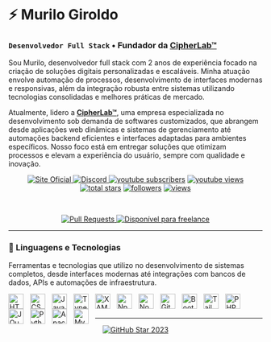 # ⚡ Murilo Giroldo

### **`Desenvolvedor Full Stack`** • Fundador da **[CipherLab™](https://www.cphlab.xyz)**  

Sou Murilo, desenvolvedor full stack com 2 anos de experiência focado na criação de soluções digitais personalizadas e escaláveis. Minha atuação envolve automação de processos, desenvolvimento de interfaces modernas e responsivas, além da integração robusta entre sistemas utilizando tecnologias consolidadas e melhores práticas de mercado.

Atualmente, lidero a **[CipherLab™](https://www.cphlab.xyz)**, uma empresa especializada no desenvolvimento sob demanda de softwares customizados, que abrangem desde aplicações web dinâmicas e sistemas de gerenciamento até automações backend eficientes e interfaces adaptadas para ambientes específicos. Nosso foco está em entregar soluções que otimizam processos e elevam a experiência do usuário, sempre com qualidade e inovação.

<p align="center">
  <!-- 🌐 Site Oficial -->
  <a href="https://www.cphlab.xyz" target="_blank">
    <img 
      alt="Site Oficial" 
      title="Visite o site oficial" 
      src="https://img.shields.io/badge/Site Oficial-4f56dd?style=for-the-badge&logo=google-chrome&logoColor=white"
    />
  </a>

  <!-- 💬 Discord -->
  <a href="https://www.cphlab.xyz/discord" target="_blank">
    <img 
      alt="Discord" 
      title="Nosso servidor no Discord" 
      src="https://img.shields.io/badge/Discord-5865F2?style=for-the-badge&logo=discord&logoColor=white"
    />
  </a>
  <a href="https://www.youtube.com/c/cipherlabtm?sub_confirmation=1" target="_blank">
    <img alt="youtube subscribers" title="Subscribe to my YouTube channel" src="https://cdn.cphlab.xyz/github/profile/badges/drk/youtube-2.svg"/></a>
  <a href="https://www.youtube.com/c/cipherlabtm" target="_blank">
    <img alt="youtube views" title="YouTube views" src="https://cdn.cphlab.xyz/github/profile/badges/drk/view.svg"/></a> 
  <a href="https://github.com/drkcph?tab=repositories&sort=stargazers" target="_blank">
    <img alt="total stars" title="Total stars on GitHub" src="https://custom-icon-badges.demolab.com/github/stars/drkcph?color=55960c&style=for-the-badge&labelColor=488207&logo=star"/></a>
  <a href="https://github.com/drkcph?tab=followers" target="_blank">
    <img alt="followers" title="Follow me on Github" src="https://custom-icon-badges.demolab.com/github/followers/drkcph?color=236ad3&labelColor=1155ba&style=for-the-badge&logo=person-add&label=Follow&logoColor=white"/></a>
  <a href="#" target="_blank">
    <img alt="views" title="GitHub profile views" src="https://cdn.cphlab.xyz/github/profile/badges/drk/n848350909gh9293r-05y409y_935743.svg"/></a>
</p>
<br/>

<p  align="center">
 
  <!-- 🔁 Pull requests -->
  <a href="https://github.com/drkcph" target="_blank">
    <img 
      alt="Pull Requests" 
      title="Total de pull requests criadas" 
      src="https://img.shields.io/badge/Repositórios-4-00bcd4?style=for-the-badge&logo=github&logoColor=white&labelColor=0097a7"
    />
  </a>

  <a href="https://www.cphlab.xyz/discord" target="_blank">
  <img 
    alt="Disponível para freelance" 
    title="Aceito projetos freelance" 
    src="https://img.shields.io/badge/Freelancer-Disponível-44cc11?style=for-the-badge&logo=simpleicons&logoColor=white&labelColor=36b20f"
  />
  </a>

   
</p>

---

### 🤖 Linguagens e Tecnologias  
Ferramentas e tecnologias que utilizo no desenvolvimento de sistemas completos, desde interfaces modernas até integrações com bancos de dados, APIs e automações de infraestrutura.

<img 
    align="left" 
    alt="HTML"
    title="HTML" 
    width="30px" 
    style="padding-right: 10px;" 
    src="https://cdn.jsdelivr.net/gh/devicons/devicon@latest/icons/html5/html5-original.svg" 
/>
<img 
    align="left" 
    alt="CSS" 
    title="CSS"
    width="30px" 
    style="padding-right: 10px;" 
    src="https://cdn.jsdelivr.net/gh/devicons/devicon@latest/icons/css3/css3-original.svg" 
/>
<img 
    align="left" 
    alt="JavaScript" 
    title="JavaScript"
    width="30px" 
    style="padding-right: 10px;" 
    src="https://cdn.jsdelivr.net/gh/devicons/devicon@latest/icons/javascript/javascript-original.svg" 
/>
<img 
    align="left" 
    alt="TypeScript"
    title="TypeScript" 
    width="30px" 
    style="padding-right: 10px;" 
    src="https://cdn.jsdelivr.net/gh/devicons/devicon@latest/icons/typescript/typescript-original.svg" 
/>
<img 
    align="left" 
    alt="XAMPP" 
    title="XAMPP"
    width="30px" 
    style="padding-right: 10px;" 
    src="https://cdn.cphlab.xyz/github/profile/development/drk/xampp.svg" 
/>
<img 
    align="left" 
    alt="Npm"
    title="Npm" 
    width="30px" 
    style="padding-right: 10px;" 
    src="https://cdn.cphlab.xyz/github/profile/development/drk/npm.png" 
/>
<img 
    align="left" 
    alt="Node.js" 
    title="Node.js"
    width="30px" 
    style="padding-right: 10px;" 
    src="https://cdn.jsdelivr.net/gh/devicons/devicon@latest/icons/nodejs/nodejs-original.svg" 
/>
<img 
    align="left" 
    alt="Git" 
    title="Git"
    width="30px" 
    style="padding-right: 10px;" 
    src="https://cdn.jsdelivr.net/gh/devicons/devicon@latest/icons/git/git-original.svg" 
/>
<img 
    align="left" 
    alt="Bootstrap"
    title="Bootstrap" 
    width="30px" 
    style="padding-right: 10px;" 
    src="https://cdn.jsdelivr.net/gh/devicons/devicon@latest/icons/bootstrap/bootstrap-original.svg" 
/>
<img 
    align="left" 
    alt="Tailwind" 
    title="Tailwind"
    width="30px" 
    style="padding-right: 10px;" 
    src="https://cdn.jsdelivr.net/gh/devicons/devicon@latest/icons/tailwindcss/tailwindcss-original.svg" 
/>
<img 
    align="left" 
    alt="PHP" 
    title="PHP"
    width="30px" 
    style="padding-right: 10px;" 
    src="https://cdn.jsdelivr.net/gh/devicons/devicon@latest/icons/php/php-original.svg" 
/>
<img 
    align="left" 
    alt="JQuery" 
    title="JQuery"
    width="30px" 
    style="padding-right: 10px;" 
    src="https://cdn.jsdelivr.net/gh/devicons/devicon@latest/icons/jquery/jquery-original.svg" 
/>
<img 
    align="left" 
    alt="Python" 
    title="Python"
    width="30px" 
    style="padding-right: 10px;" 
    src="https://cdn.jsdelivr.net/gh/devicons/devicon@latest/icons/python/python-original.svg" 
/>

<img 
    align="left" 
    alt="Apache" 
    title="Apache"
    width="30px" 
    style="padding-right: 10px;" 
    src="https://cdn.jsdelivr.net/gh/devicons/devicon@latest/icons/apache/apache-original.svg" 
/>

<img 
    align="left" 
    alt="MySQL" 
    title="MySQL"
    width="30px" 
    style="padding-right: 10px;" 
    src="https://cdn.jsdelivr.net/gh/devicons/devicon@latest/icons/mysql/mysql-original.svg" 
/>

<br/>
<br/>

---

<p align="center">
  <a href="https://stars.github.com/profiles/denvercoder1/">
    <img src="https://cdn.cphlab.xyz/github/profile/banner/drk/vijr80u543j_r4390g8gh453&043-g-34.png" alt="GitHub Star 2023"/></a>
</p>
